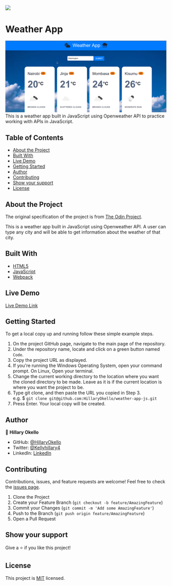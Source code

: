 ![](https://img.shields.io/badge/Microverse-blueviolet)

# Weather App

![Top Page Screenshot](./src/assets/weather-app.png)
This is a weather app built in JavaScript using Openweather API to practice working with APIs in JavaScript.

## Table of Contents

* [About the Project](#about-the-project)
* [Built With](#built-with)
* [Live Demo](#live-demo)
* [Getting Started](#getting-started)
* [Author](#author)
* [Contributing](#contributing)
* [Show your support](#show-your-support)
* [License](#license)

## About the Project

The original specification of the project is from [The Odin Project](https://www.theodinproject.com/paths/full-stack-javascript/courses/javascript/lessons/weather-app).

This is a weather app built in JavaScript using Openweather API. A user can type any city and will be able to get information about the weather of that city.

## Built With

* [HTML5](https://en.wikipedia.org/wiki/HTML5)
* [JavaScript](https://en.wikipedia.org/wiki/JavaScript)
* [Webpack](https://en.wikipedia.org/wiki/Webpack)

## Live Demo

[Live Demo Link](https://hillaryokello.github.io/weather-app-js/)

## Getting Started

To get a local copy up and running follow these simple example steps.

1. On the project GitHub page, navigate to the main page of the repository.
2. Under the repository name, locate and click on a green button named `Code`.
3. Copy the project URL as displayed.
4. If you're running the Windows Operating System, open your command prompt. On Linux, Open your terminal.
5. Change the current working directory to the location where you want the cloned directory to be made. Leave as it is if the current location is where you want the project to be.
6. Type git clone, and then paste the URL you copied in Step 3. <br>
e.g. $ `git clone git@github.com:HillaryOkello/weather-app-js.git`
7. Press Enter. Your local copy will be created.

## Author

👤 **Hillary Okello**

* GitHub: [@HillaryOkello](https://github.com/HillaryOkello)
* Twitter: [@Kellyhillary4](https://twitter.com/Kellyhillary4)
* LinkedIn: [LinkedIn](https://www.linkedin.com/in/hillary-okello/)

## Contributing

Contributions, issues, and feature requests are welcome!
Feel free to check the [issues page](../../issues).

1. Clone the Project
2. Create your Feature Branch (`git checkout -b feature/AmazingFeature`)
3. Commit your Changes (`git commit -m 'Add some AmazingFeature'`)
4. Push to the Branch (`git push origin feature/AmazingFeature`)
5. Open a Pull Request

## Show your support

Give a ⭐️ if you like this project!

## License

This project is [MIT](./LICENSE) licensed.
